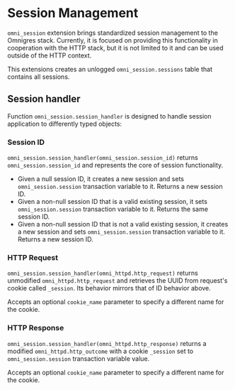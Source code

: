 # Session Management

`omni_session` extension brings standardized session management to the Omnigres stack. Currently, it is focused on
providing this functionality in cooperation with the HTTP stack, but it is not limited to it and can be used outside
of the HTTP context.

This extensions creates an unlogged `omni_session.sessions` table that contains all sessions.

## Session handler

Function `omni_session.session_handler` is designed to handle session application to differently typed objects:

### Session ID

`omni_session.session_handler(omni_session.session_id)` returns `omni_session.session_id` and represents the core of
session functionality.

* Given a null session ID, it creates a new session and sets `omni_session.session` transaction variable to it. Returns
  a
  new session ID.
* Given a non-null session ID that is a valid existing session, it sets `omni_session.session` transaction variable to
  it.
  Returns the same session ID.
* Given a non-null session ID that is not a valid existing session, it creates a new session and sets
  `omni_session.session`
  transaction variable to it. Returns a new session ID.

### HTTP Request

`omni_session.session_handler(omni_httpd.http_request)` returns unmodified `omni_httpd.http_request` and retrieves the
UUID from request's cookie called `_session`. Its behavior mirrors that of ID behavior above.

Accepts an optional `cookie_name` parameter to specify a different name for the cookie.

### HTTP Response

`omni_session.session_handler(omni_httpd.http_response)` returns a modified `omni_httpd.http_outcome` with a cookie
`_session` set to `omni_session.session` transaction variable value.

Accepts an optional `cookie_name` parameter to specify a different name for the cookie.
